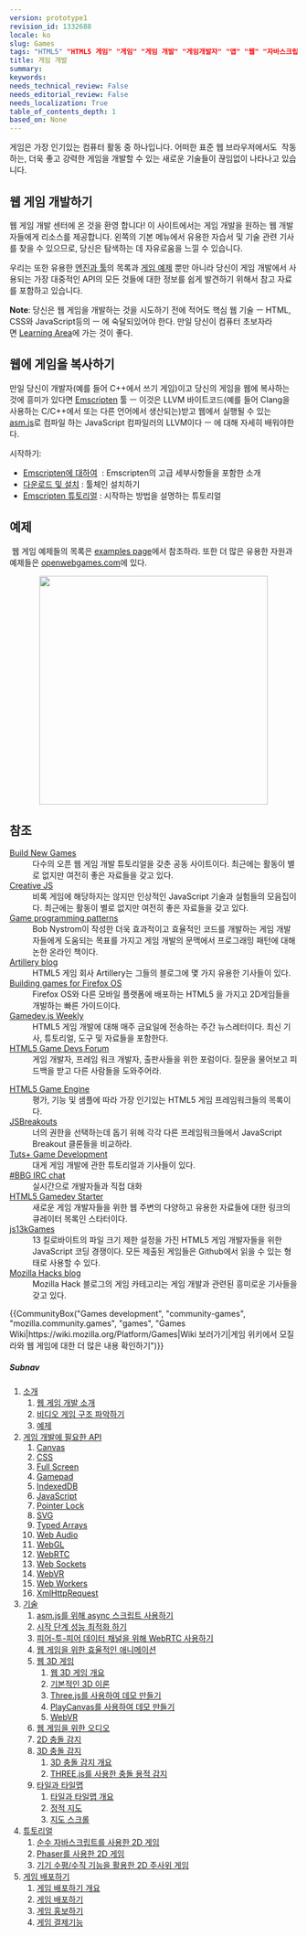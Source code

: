```yaml
---
version: prototype1
revision_id: 1332688
locale: ko
slug: Games
tags: "HTML5" "HTML5 게임" "게임" "게임 개발" "게임개발자" "앱" "웹" "자바스크립트 게임"
title: 게임 개발
summary: 
keywords: 
needs_technical_review: False
needs_editorial_review: False
needs_localization: True
table_of_contents_depth: 1
based_on: None
---
```

<div class="summary">
<p>게임은 가장 인기있는 컴퓨터 활동 중 하나입니다.<span class="seoSummary">&nbsp;어떠한 표준 웹 브라우저에서도 &nbsp;작동하는, 더욱&nbsp;좋고 강력한 게임을 개발할 수 있는 새로운 기술들이 끊임없이 나타나고 있습니다.&nbsp;</span></p>
</div>

<div class="column-container">
<div class="column-half">
<h2 id="웹_게임_개발하기">웹 게임 개발하기</h2>

<p>웹 게임 개발 센터에 온 것을 환영 합니다! 이 사이트에서는 게임&nbsp;개발을 원하는 웹 개발자들에게 리소스를 제공합니다. 왼쪽의 기본 메뉴에서 유용한 자습서 및 기술 관련 기사를 찾을 수 있으므로, 당신은 탐색하는 데 자유로움을 느낄 수 있습니다.&nbsp;</p>

<p>우리는 또한 유용한 <a href="https://developer.mozilla.org/en-US/docs/Games/Tools/Engines_and_tools">엔진과 툴</a>의 목록과 <a href="https://developer.mozilla.org/en-US/docs/Games/Examples">게임 예제</a>&nbsp;뿐만 아니라 당신이 게임 개발에서 사용되는 가장 대중적인 API의 모든 것들에 대한 정보를 쉽게 발견하기 위해서 참고 자료를 포함하고 있습니다.</p>

<div class="note">
<p><strong>Note</strong>: 당신은 웹 게임을 개발하는 것을 시도하기 전에 적어도 핵심 웹 기술 ㅡ HTML, CSS와 JavaScript등의 ㅡ&nbsp;에 숙달되있어야 한다.&nbsp;만일 당신이 컴퓨터 초보자라면&nbsp;<a href="https://developer.mozilla.org/en-US/docs/Learn">Learning&nbsp;Area</a>에 가는 것이&nbsp;좋다.</p>
</div>

<dl>
</dl>
</div>

<div class="column-half">
<h2 id="웹에_게임을_복사하기">웹에&nbsp;게임을 복사하기</h2>

<p>만일 당신이 개발자(예를 들어 C++에서 쓰기 게임)이고 당신의 게임을 웹에 복사하는 것에 흥미가 있다면 <a href="http://kripken.github.io/emscripten-site/index.html">Emscripten</a> 툴 ㅡ 이것은 LLVM 바이트코드(예를 들어 Clang을 사용하는 C/C++에서 또는 다른 언어에서 생산되는)받고 웹에서 실행될 수 있는 <a href="https://developer.mozilla.org/en-US/docs/Games/Tools/asm.js">asm.js</a>로 컴파일 하는 JavaScript 컴파일러의&nbsp;LLVM이다 ㅡ&nbsp;에 대해 자세히 배워야한다.</p>

<p>시작하기:</p>

<ul>
 <li><a href="http://kripken.github.io/emscripten-site/docs/introducing_emscripten/about_emscripten.html">Emscripten에 대하여</a>&nbsp; : Emscripten의&nbsp;고급 세부사항들을 포함한 소개</li>
 <li><a href="http://kripken.github.io/emscripten-site/docs/getting_started/downloads.html">다운로드 및 설치</a> : 툴체인 설치하기</li>
 <li><a href="http://kripken.github.io/emscripten-site/docs/getting_started/Tutorial.html">Emscripten 튜토리얼</a> : 시작하는 방법을 설명하는 튜토리얼</li>
</ul>
</div>
</div>

<div class="column-container">
<div class="column-half">
<h2 id="예제">예제</h2>

<p>&nbsp;웹 게임 예제들의 목록은 <a href="https://developer.mozilla.org/en-US/docs/Games/Examples">examples page</a>에서 참조하라. 또한 더 많은 유용한 자원과 예제들은 <a href="http://www.openwebgames.com/">openwebgames.com</a>에 있다.</p>
</div>
</div>

<p><a href="http://www.openwebgames.com"><img alt="" src="https://mdn.mozillademos.org/files/12790/owg-logo-dark.svg" style="display:block; margin:0px auto; width:400px" /></a></p>

<h2 id="참조">참조</h2>

<div class="column-container">
<div class="column-half">
<dl>
 <dt><a href="http://buildnewgames.com/">Build New Games</a></dt>
 <dd>다수의 오픈 웹 게임 개발 튜토리얼을 갖춘 공동 사이트이다. 최근에는 활동이 별로 없지만 여전히 좋은 자료들을 갖고 있다.</dd>
 <dt><a href="http://creativejs.com/">Creative JS</a></dt>
 <dd>비록 게임에 해당하지는 않지만 인상적인 JavaScript 기술과 실험들의 모음집이다. 최근에는 활동이 별로 없지만 여전히 좋은 자료들을 갖고 있다.</dd>
 <dt><a href="http://gameprogrammingpatterns.com/">Game programming patterns</a></dt>
 <dd>Bob Nystrom이 작성한 더욱 효과적이고 효율적인 코드를 개발하는 게임 개발자들에게 도움되는 목표를 가지고 게임 개발의 문맥에서 프로그래밍 패턴에 대해 논한&nbsp;온라인 책이다.</dd>
 <dt><a href="http://blog.artillery.com/">Artillery blog</a></dt>
 <dd>HTML5 게임 회사 Artillery는 그들의 블로그에 몇 가지 유용한 기사들이 있다.</dd>
 <dt><a href="https://leanpub.com/buildinggamesforfirefoxos/">Building games for Firefox OS</a></dt>
 <dd>Firefox OS와 다른 모바일 플랫폼에 배포하는 HTML5 을 가지고 2D게임들을 개발하는 빠른 가이드이다.</dd>
 <dt><a href="http://gamedevjsweekly.com/">Gamedev.js Weekly</a></dt>
 <dd>HTML5 게임 개발에 대해 매주 금요일에 전송하는 주간 뉴스레터이다. 최신 기사, 튜토리얼, 도구 및 자료들을 포함한다.</dd>
 <dt><a href="http://www.html5gamedevs.com/">HTML5 Game Devs Forum</a></dt>
 <dd>게임 개발자, 프레임 워크 개발자, 출판사들을 위한 포럼이다. 질문을 물어보고 피드백을 받고 다른 사람들을 도와주어라.</dd>
</dl>
</div>

<div class="column-half">
<dl>
 <dt><a href="http://html5gameengine.com/">HTML5 Game Engine</a></dt>
 <dd>평가, 기능 및 샘플에 따라 가장 인기있는 HTML5 게임 프레임워크들의 목록이다.</dd>
 <dt><a href="http://www.jsbreakouts.org/">JSBreakouts</a></dt>
 <dd>너의 권한을 선택하는데 돕기 위헤&nbsp;각각 다른 프레임워크들에서 JavaScript Breakout 클론들을 비교하라.</dd>
 <dt><a href="http://gamedevelopment.tutsplus.com/">Tuts+ Game Development</a></dt>
 <dd>대게 게임 개발에 관한 튜토리얼과 기사들이 있다.</dd>
 <dt><a href="http://webchat.freenode.net/?channels=bbg">#BBG IRC chat</a></dt>
 <dd>실시간으로 개발자들과 직접 대화</dd>
 <dt><a href="http://html5devstarter.enclavegames.com/">HTML5 Gamedev Starter</a></dt>
 <dd>새로운 게임 개발자들을 위한&nbsp;웹 주변의 다양하고 유용한 자료들에 대한 링크의 큐레이터 목록인&nbsp;스타터이다.</dd>
 <dt><a href="http://js13kgames.com/">js13kGames</a></dt>
 <dd>13 킬로바이트의 파일 크기 제한 설정을 가진 HTML5 게임 개발자들을 위한 JavaScript 코딩 경쟁이다. 모든 제출된 게임들은 Github에서 읽을 수 있는 형태로 사용할 수 있다.</dd>
 <dt><a href="https://hacks.mozilla.org/category/games/">Mozilla Hacks blog</a></dt>
 <dd>Mozilla Hack 블로그의 게임 카테고리는 게임 개발과 관련된 흥미로운 기사들을 갖고 있다.</dd>
</dl>
</div>
</div>

<p>{{CommunityBox("Games development", "community-games", "mozilla.community.games", "games", "Games Wiki|https://wiki.mozilla.org/Platform/Games|Wiki 보러가기|게임 위키에서 모질라와 웹 게임에 대한 더 많은 내용 확인하기")}}</p>

<h5 id="Subnav">Subnav</h5>

<ol>
 <li><a href="#">소개</a>

  <ol>
   <li><a href="/ko/docs/Games/Introduction" title="An introduction to the technologies useful for game developers and how to get started developing games using Web technologies. This article also looks at the business case for why it makes sense to create games for the Web">웹 게임 개발 소개</a></li>
   <li><a href="/ko/docs/Games/Examples">비디오 게임 구조 파악하기</a></li>
   <li><a href="/ko/docs/Games/Examples">예제</a></li>
  </ol>
 </li>
 <li><a href="#">게임 개발에 필요한 API</a>
  <ol>
   <li><a href="/en-US/docs/Web/API/Canvas_API">Canvas</a></li>
   <li><a href="/en-US/docs/Web/CSS">CSS</a></li>
   <li><a href="/en-US/docs/Web/Apps/Fundamentals/User_notifications/Full_screen_api">Full Screen</a></li>
   <li><a href="/en-US/docs/Web/API/Gamepad_API">Gamepad</a></li>
   <li><a href="/en-US/docs/Web/API/IndexedDB_API">IndexedDB</a></li>
   <li><a href="/en-US/docs/Web/JavaScript">JavaScript</a></li>
   <li><a href="/en-US/docs/Web/API/Pointer_Lock_API">Pointer Lock</a></li>
   <li><a href="/en-US/docs/Web/SVG">SVG</a></li>
   <li><a href="/en-US/docs/Web/JavaScript/Reference/Global_Objects/TypedArray">Typed Arrays</a></li>
   <li><a href="/en-US/docs/Web/API/Web_Audio_API">Web Audio</a></li>
   <li><a href="/en-US/docs/Web/API/WebGL_API">WebGL</a></li>
   <li><a href="/en-US/docs/Web/API/WebRTC_API">WebRTC</a></li>
   <li><a href="/en-US/docs/Web/API/WebSockets_API">Web Sockets</a></li>
   <li><a href="/en-US/docs/Web/API/WebVR_API">WebVR</a></li>
   <li><a href="/en-US/docs/Web/API/Web_Workers_API">Web Workers</a></li>
   <li><a href="/en-US/docs/User%3Amaybe/webidl_mdn/XMLHttpRequest_API">XmlHttpRequest</a>
    <ol>
    </ol>
   </li>
  </ol>
 </li>
 <li><a href="/en-US/docs/Games/Techniques">기술</a>
  <ol>
   <li><a href="/ko/docs/Games/Techniques/Async_scripts" title="Especially when creating medium to large-sized games, async scripts are an essential technique to take advantage of, so that your game's JavaScript can be compiled off the main thread and be cached for future game running">asm.js를 위해 async 스크립트 사용하기</a></li>
   <li><a href="/ko/docs/Apps/Developing/Optimizing_startup_performance" title="How to make sure your game starts up quickly, smoothly, and without appearing to lock up the user's browser or device.">시작 단계 성능 최적화 하기</a></li>
   <li><a href="/ko/docs/Games/Techniques/WebRTC_data_channels" title="In addition to providing support for audio and video communication, WebRTC lets you set up peer-to-peer data channels to exchange text or binary data actively between your players.">피어-투-피어 데이터 채널을 위해 WebRTC 사용하기</a></li>
   <li><a href="/ko/docs/Games/Techniques/Efficient_animation_for_web_games">웹 게임을 위한 효율적인 애니메이션</a></li>
   <li><a href="/en-US/docs/Games/Techniques/3D_on_the_web">웹 3D 게임</a>
    <ol>
     <li><a href="/ko/docs/Games/Techniques/3D_on_the_web/Basic_theory">웹 3D 게임 개요</a></li>
     <li><a href="/ko/docs/Games/Techniques/3D_on_the_web/Basic_theory">기본적인 3D 이론</a></li>
     <li><a href="/ko/docs/Games/Techniques/3D_on_the_web/Building_up_a_basic_demo_with_Three.js">Three.js를 사용하여 데모 만들기</a></li>
     <li><a href="/ko/docs/Games/Techniques/3D_on_the_web/Building_up_a_basic_demo_with_PlayCanvas">PlayCanvas를 사용하여 데모 만들기</a></li>
     <li><a href="/ko/docs/Games/Techniques/3D_on_the_web/WebVR">WebVR</a></li>
    </ol>
   </li>
   <li><a href="/ko/docs/Games/Techniques/Audio_for_Web_Games">웹 게임을 위한 오디오</a></li>
   <li><a href="/ko/docs/Games/Techniques/3D_collision_detection">2D 충돌 감지</a></li>
   <li><a href="/ko/docs/Games/Techniques/3D_collision_detection">3D 충돌 감지</a>
    <ol>
     <li><a href="/en-US/docs/Games/Techniques/3D_collision_detection">3D 충돌 감지 개요</a></li>
     <li><a href="/ko/docs/Games/Techniques/3D_collision_detection/Bounding_volume_collision_detection_with_THREE.js">THREE.js를 사용한 충돌 용적 감지</a></li>
    </ol>
   </li>
   <li><a href="/en-US/docs/Games/Techniques/Tilemaps">타일과 타일맵</a>
    <ol>
     <li><a href="/ko/docs/Games/Techniques/Tilemaps">타일과 타일맵 개요</a></li>
     <li><a href="/ko/docs/Games/Techniques/Tilemaps/Square_tilemaps_implementation%3A_Static_maps">정적 지도</a></li>
     <li><a href="/ko/docs/Games/Techniques/Tilemaps/Square_tilemaps_implementation%3A_Scrolling_maps">지도 스크롤</a></li>
    </ol>
   </li>
  </ol>
 </li>
 <li><a href="/en-US/docs/Games/Tutorials">튜토리얼</a>
  <ol>
   <li><a href="/ko/docs/Games/Tutorials/2D_breakout_game_pure_JavaScript">순수 자바스크립트를 사용한 2D 게임</a></li>
   <li><a href="/ko/docs/Games/Tutorials/2D_breakout_game_Phaser">Phaser를 사용한 2D 게임</a></li>
   <li><a href="/ko/docs/Games/Tutorials/HTML5_Gamedev_Phaser_Device_Orientation">기기 수평/수직 기능을 활용한 2D 주사위 게임</a></li>
  </ol>
 </li>
 <li><a href="/en-US/docs/Games/Publishing_games">게임 배포하기</a>
  <ol>
   <li><a href="/ko/docs/Games/Publishing_games">게임 배포하기 개요</a></li>
   <li><a href="/ko/docs/Games/Publishing_games/Game_distribution">게임 배포하기</a></li>
   <li><a href="/ko/docs/Games/Publishing_games/Game_promotion">게임 홍보하기</a></li>
   <li><a href="/ko/docs/Games/Publishing_games/Game_monetization">게임 결제기능</a></li>
  </ol>
 </li>
</ol>

